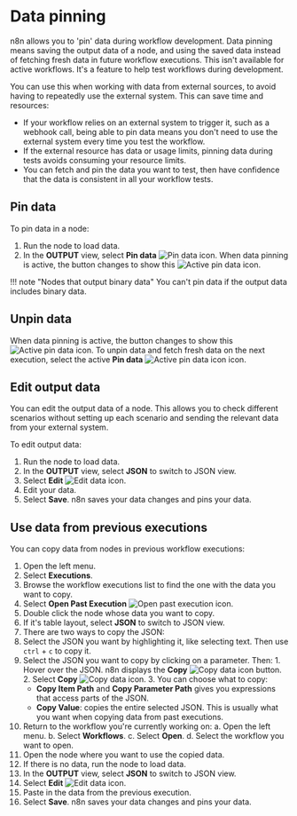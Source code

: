 # Data pinning

n8n allows you to 'pin' data during workflow development. Data pinning means saving the output data of a node, and using the saved data instead of fetching fresh data in future workflow executions. This isn't available for active workflows. It's a feature to help test workflows during development.

You can use this when working with data from external sources, to avoid having to repeatedly use the external system. This can save time and resources:

* If your workflow relies on an external system to trigger it, such as a webhook call, being able to pin data means you don't need to use the external system every time you test the workflow.
* If the external resource has data or usage limits, pinning data during tests avoids consuming your resource limits.
* You can fetch and pin the data you want to test, then have confidence that the data is consistent in all your workflow tests.


## Pin data

To pin data in a node:

1. Run the node to load data.
2. In the **OUTPUT** view, select **Pin data** <span class="inline-image">![Pin data icon](/_images/data/data-pinning/data-pinning-button.png)</span>. When data pinning is active, the button changes to show this <span class="inline-image">![Active pin data icon](/_images/data/data-pinning/data-pinning-button-active.png)</span>.

!!! note "Nodes that output binary data"
    You can't pin data if the output data includes binary data.


## Unpin data

When data pinning is active, the button changes to show this <span class="inline-image">![Active pin data icon](/_images/data/data-pinning/data-pinning-button-active.png)</span>. To unpin data and fetch fresh data on the next execution, select the active **Pin data** <span class="inline-image">![Active pin data icon](/_images/data/data-pinning/data-pinning-button-active.png)</span> icon.

## Edit output data

You can edit the output data of a node. This allows you to check different scenarios without setting up each scenario and sending the relevant data from your external system.

To edit output data:

1. Run the node to load data.
2. In the **OUTPUT** view, select **JSON** to switch to JSON view.
3. Select **Edit** <span class="inline-image">![Edit data icon](/_images/data/data-pinning/edit-data.png)</span>.
4. Edit your data.
5. Select **Save**. n8n saves your data changes and pins your data.


## Use data from previous executions

You can copy data from nodes in previous workflow executions:

1. Open the left menu.
2. Select **Executions**.
3. Browse the workflow executions list to find the one with the data you want to copy.
4. Select **Open Past Execution** <span class="inline-image">![Open past execution icon](/_images/data/data-pinning/open-execution.png)</span>.
5. Double click the node whose data you want to copy.
6. If it's table layout, select **JSON** to switch to JSON view.
7. There are two ways to copy the JSON:
  1. Select the JSON you want by highlighting it, like selecting text. Then use `ctrl` + `c` to copy it.
  2. Select the JSON you want to copy by clicking on a parameter. Then:
    1. Hover over the JSON. n8n displays the **Copy** <span class="inline-image">![Copy data icon](/_images/data/data-pinning/copy-data.png)</span> button.
    2. Select **Copy** <span class="inline-image">![Copy data icon](/_images/data/data-pinning/copy-data.png)</span>.
    3. You can choose what to copy:
        * **Copy Item Path** and **Copy Parameter Path** gives you expressions that access parts of the JSON.
        * **Copy Value**: copies the entire selected JSON. This is usually what you want when copying data from past executions.
8. Return to the workflow you're currently working on:
    a. Open the left menu.
    b. Select **Workflows**.
    c. Select **Open**.
    d. Select the workflow you want to open.
9. Open the node where you want to use the copied data.
10. If there is no data, run the node to load data.
11. In the **OUTPUT** view, select **JSON** to switch to JSON view. 
12. Select **Edit** <span class="inline-image">![Edit data icon](/_images/data/data-pinning/edit-data.png)</span>.
15. Paste in the data from the previous execution.
16. Select **Save**. n8n saves your data changes and pins your data.

